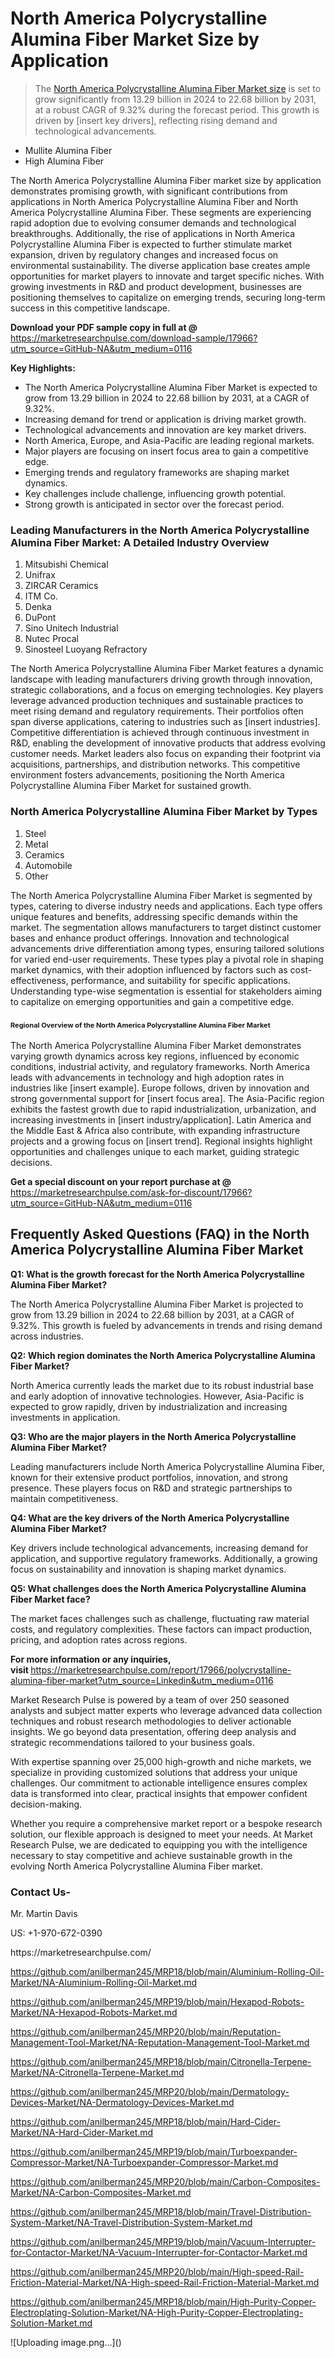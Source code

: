 <h1>North America Polycrystalline Alumina Fiber Market&nbsp;Size by Application</h1><blockquote><p>The <a href="https://marketresearchpulse.com/download-sample/17966?utm_source=GitHub-NA&amp;utm_medium=0116">North America Polycrystalline Alumina Fiber Market size</a> is set to grow significantly from 13.29 billion in 2024 to 22.68 billion by 2031, at a robust CAGR of 9.32% during the forecast period. This growth is driven by [insert key drivers], reflecting rising demand and technological advancements.</p></blockquote><ul><li>Mullite Alumina Fiber<li> High Alumina Fiber</li></ul><p>The North America Polycrystalline Alumina Fiber market size by application demonstrates promising growth, with significant contributions from applications in North America Polycrystalline Alumina Fiber and North America Polycrystalline Alumina Fiber. These segments are experiencing rapid adoption due to evolving consumer demands and technological breakthroughs. Additionally, the rise of applications in North America Polycrystalline Alumina Fiber is expected to further stimulate market expansion, driven by regulatory changes and increased focus on environmental sustainability. The diverse application base creates ample opportunities for market players to innovate and target specific niches. With growing investments in R&D and product development, businesses are positioning themselves to capitalize on emerging trends, securing long-term success in this competitive landscape.</p><p><strong>Download your PDF sample copy in full at @ </strong><a href="https://marketresearchpulse.com/download-sample/17966?utm_source=GitHub-NA&amp;utm_medium=0116">https://marketresearchpulse.com/download-sample/17966?utm_source=GitHub-NA&amp;utm_medium=0116</a></p><p><strong>Key Highlights: </strong></p><ul><li>The North America Polycrystalline Alumina Fiber Market is expected to grow from 13.29 billion in 2024 to 22.68 billion by 2031, at a CAGR of 9.32%.</li><li>Increasing demand for trend or application is driving market growth.</li><li>Technological advancements and innovation are key market drivers.</li><li>North America, Europe, and Asia-Pacific are leading regional markets.</li><li>Major players are focusing on insert focus area to gain a competitive edge.</li><li>Emerging trends and regulatory frameworks are shaping market dynamics.</li><li>Key challenges include challenge, influencing growth potential.</li><li>Strong growth is anticipated in sector over the forecast period.</li></ul><h3>Leading Manufacturers in the North America Polycrystalline Alumina Fiber Market: A Detailed Industry Overview</h3><ol><li>Mitsubishi Chemical</li><li>Unifrax</li><li>ZIRCAR Ceramics</li><li>ITM Co.</li><li>Denka</li><li>DuPont</li><li>Sino Unitech Industrial</li><li>Nutec Procal</li><li>Sinosteel Luoyang Refractory</li></ol><div class="flex max-w-full flex-col flex-grow"><div class="min-h-8 text-message flex w-full flex-col items-end gap-2 whitespace-normal break-words [.text-message+&amp;]:mt-5" dir="auto" data-message-author-role="assistant" data-message-id="fd8432e4-4910-450d-b182-61b7bfb0a01f" data-message-model-slug="gpt-4o"><div class="flex w-full flex-col gap-1 empty:hidden first:pt-[3px]"><div class="markdown prose w-full break-words dark:prose-invert light"><p>The North America Polycrystalline Alumina Fiber Market features a dynamic landscape with leading manufacturers driving growth through innovation, strategic collaborations, and a focus on emerging technologies. Key players leverage advanced production techniques and sustainable practices to meet rising demand and regulatory requirements. Their portfolios often span diverse applications, catering to industries such as [insert industries]. Competitive differentiation is achieved through continuous investment in R&amp;D, enabling the development of innovative products that address evolving customer needs. Market leaders also focus on expanding their footprint via acquisitions, partnerships, and distribution networks. This competitive environment fosters advancements, positioning the North America Polycrystalline Alumina Fiber Market for sustained growth.</p></div></div></div></div><h3>North America Polycrystalline Alumina Fiber Market by Types</h3><ol><li>Steel<li> Metal<li> Ceramics<li> Automobile<li> Other</li></ol><div class="flex max-w-full flex-col flex-grow"><div class="min-h-8 text-message flex w-full flex-col items-end gap-2 whitespace-normal break-words [.text-message+&amp;]:mt-5" dir="auto" data-message-author-role="assistant" data-message-id="084470be-0bb7-4664-bddf-5156b4f41249" data-message-model-slug="gpt-4o-mini"><div class="flex w-full flex-col gap-1 empty:hidden first:pt-[3px]"><div class="markdown prose w-full break-words dark:prose-invert light"><p>The North America Polycrystalline Alumina Fiber Market is segmented by types, catering to diverse industry needs and applications. Each type offers unique features and benefits, addressing specific demands within the market. The segmentation allows manufacturers to target distinct customer bases and enhance product offerings. Innovation and technological advancements drive differentiation among types, ensuring tailored solutions for varied end-user requirements. These types play a pivotal role in shaping market dynamics, with their adoption influenced by factors such as cost-effectiveness, performance, and suitability for specific applications. Understanding type-wise segmentation is essential for stakeholders aiming to capitalize on emerging opportunities and gain a competitive edge.</p></div></div></div></div><h3><span style="font-size: 11px;">Regional Overview of the North America Polycrystalline Alumina Fiber Market</span></h3><div class="flex max-w-full flex-col flex-grow"><div class="min-h-8 text-message flex w-full flex-col items-end gap-2 whitespace-normal break-words [.text-message+&amp;]:mt-5" dir="auto" data-message-author-role="assistant" data-message-id="e9038762-ce64-4e30-91c9-9bd413514231" data-message-model-slug="gpt-4o-mini"><div class="flex w-full flex-col gap-1 empty:hidden first:pt-[3px]"><div class="markdown prose w-full break-words dark:prose-invert light"><p>The North America Polycrystalline Alumina Fiber Market demonstrates varying growth dynamics across key regions, influenced by economic conditions, industrial activity, and regulatory frameworks. North America leads with advancements in technology and high adoption rates in industries like [insert example]. Europe follows, driven by innovation and strong governmental support for [insert focus area]. The Asia-Pacific region exhibits the fastest growth due to rapid industrialization, urbanization, and increasing investments in [insert industry/application]. Latin America and the Middle East &amp; Africa also contribute, with expanding infrastructure projects and a growing focus on [insert trend]. Regional insights highlight opportunities and challenges unique to each market, guiding strategic decisions.</p></div></div></div></div><p><strong>Get a special discount on your report purchase at @ </strong><a href="https://marketresearchpulse.com/ask-for-discount/17966?utm_source=GitHub-NA&amp;utm_medium=0116">https://marketresearchpulse.com/ask-for-discount/17966?utm_source=GitHub-NA&amp;utm_medium=0116</a></p><h2>Frequently Asked Questions (FAQ) in the North America Polycrystalline Alumina Fiber Market</h2><p><strong>Q1: What is the growth forecast for the North America Polycrystalline Alumina Fiber Market?</strong></p><p>The North America Polycrystalline Alumina Fiber Market is projected to grow from 13.29 billion in 2024 to 22.68 billion by 2031, at a CAGR of 9.32%. This growth is fueled by advancements in trends and rising demand across industries.</p><p><strong>Q2: Which region dominates the North America Polycrystalline Alumina Fiber Market?</strong></p><p>North America currently leads the market due to its robust industrial base and early adoption of innovative technologies. However, Asia-Pacific is expected to grow rapidly, driven by industrialization and increasing investments in application.</p><p><strong>Q3: Who are the major players in the North America Polycrystalline Alumina Fiber Market?</strong></p><p>Leading manufacturers include North America Polycrystalline Alumina Fiber, known for their extensive product portfolios, innovation, and strong presence. These players focus on R&amp;D and strategic partnerships to maintain competitiveness.</p><p><strong>Q4: What are the key drivers of the North America Polycrystalline Alumina Fiber Market?</strong></p><p>Key drivers include technological advancements, increasing demand for application, and supportive regulatory frameworks. Additionally, a growing focus on sustainability and innovation is shaping market dynamics.</p><p><strong>Q5: What challenges does the North America Polycrystalline Alumina Fiber Market face?</strong></p><p>The market faces challenges such as challenge, fluctuating raw material costs, and regulatory complexities. These factors can impact production, pricing, and adoption rates across regions.</p><p><strong>For more information or any inquiries, visit&nbsp;</strong><a href="https://marketresearchpulse.com/report/17966/polycrystalline-alumina-fiber-market?utm_source=Linkedin&utm_medium=0116">https://marketresearchpulse.com/report/17966/polycrystalline-alumina-fiber-market?utm_source=Linkedin&utm_medium=0116</a></p><p>Market Research Pulse is powered by a team of over 250 seasoned analysts and subject matter experts who leverage advanced data collection techniques and robust research methodologies to deliver actionable insights. We go beyond data presentation, offering deep analysis and strategic recommendations tailored to your business goals.</p><p>With expertise spanning over 25,000 high-growth and niche markets, we specialize in providing customized solutions that address your unique challenges. Our commitment to actionable intelligence ensures complex data is transformed into clear, practical insights that empower confident decision-making.</p><p>Whether you require a comprehensive market report or a bespoke research solution, our flexible approach is designed to meet your needs. At Market Research Pulse, we are dedicated to equipping you with the intelligence necessary to stay competitive and achieve sustainable growth in the evolving North America Polycrystalline Alumina Fiber market.</p><h3><strong>Contact Us-</strong></h3><p>Mr. Martin Davis</p><p>US: +1-970-672-0390</p><p>https://marketresearchpulse.com/</p><p><a href="https://github.com/anilberman245/MRP18/blob/main/Aluminium-Rolling-Oil-Market/NA-Aluminium-Rolling-Oil-Market.md">https://github.com/anilberman245/MRP18/blob/main/Aluminium-Rolling-Oil-Market/NA-Aluminium-Rolling-Oil-Market.md</a></p><p><a href="https://github.com/anilberman245/MRP19/blob/main/Hexapod-Robots-Market/NA-Hexapod-Robots-Market.md">https://github.com/anilberman245/MRP19/blob/main/Hexapod-Robots-Market/NA-Hexapod-Robots-Market.md</a></p><p><a href="https://github.com/anilberman245/MRP20/blob/main/Reputation-Management-Tool-Market/NA-Reputation-Management-Tool-Market.md">https://github.com/anilberman245/MRP20/blob/main/Reputation-Management-Tool-Market/NA-Reputation-Management-Tool-Market.md</a></p><p><a href="https://github.com/anilberman245/MRP18/blob/main/Citronella-Terpene-Market/NA-Citronella-Terpene-Market.md">https://github.com/anilberman245/MRP18/blob/main/Citronella-Terpene-Market/NA-Citronella-Terpene-Market.md</a></p><p><a href="https://github.com/anilberman245/MRP20/blob/main/Dermatology-Devices-Market/NA-Dermatology-Devices-Market.md">https://github.com/anilberman245/MRP20/blob/main/Dermatology-Devices-Market/NA-Dermatology-Devices-Market.md</a></p><p><a href="https://github.com/anilberman245/MRP18/blob/main/Hard-Cider-Market/NA-Hard-Cider-Market.md">https://github.com/anilberman245/MRP18/blob/main/Hard-Cider-Market/NA-Hard-Cider-Market.md</a></p><p><a href="https://github.com/anilberman245/MRP19/blob/main/Turboexpander-Compressor-Market/NA-Turboexpander-Compressor-Market.md">https://github.com/anilberman245/MRP19/blob/main/Turboexpander-Compressor-Market/NA-Turboexpander-Compressor-Market.md</a></p><p><a href="https://github.com/anilberman245/MRP20/blob/main/Carbon-Composites-Market/NA-Carbon-Composites-Market.md">https://github.com/anilberman245/MRP20/blob/main/Carbon-Composites-Market/NA-Carbon-Composites-Market.md</a></p><p><a href="https://github.com/anilberman245/MRP18/blob/main/Travel-Distribution-System-Market/NA-Travel-Distribution-System-Market.md">https://github.com/anilberman245/MRP18/blob/main/Travel-Distribution-System-Market/NA-Travel-Distribution-System-Market.md</a></p><p><a href="https://github.com/anilberman245/MRP19/blob/main/Vacuum-Interrupter-for-Contactor-Market/NA-Vacuum-Interrupter-for-Contactor-Market.md">https://github.com/anilberman245/MRP19/blob/main/Vacuum-Interrupter-for-Contactor-Market/NA-Vacuum-Interrupter-for-Contactor-Market.md</a></p><p><a href="https://github.com/anilberman245/MRP20/blob/main/High-speed-Rail-Friction-Material-Market/NA-High-speed-Rail-Friction-Material-Market.md">https://github.com/anilberman245/MRP20/blob/main/High-speed-Rail-Friction-Material-Market/NA-High-speed-Rail-Friction-Material-Market.md</a></p><p><a href="https://github.com/anilberman245/MRP18/blob/main/High-Purity-Copper-Electroplating-Solution-Market/NA-High-Purity-Copper-Electroplating-Solution-Market.md">https://github.com/anilberman245/MRP18/blob/main/High-Purity-Copper-Electroplating-Solution-Market/NA-High-Purity-Copper-Electroplating-Solution-Market.md</a></p>
![Uploading image.png…]()
